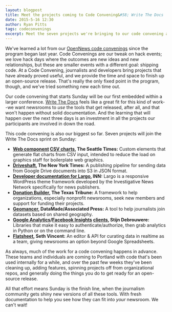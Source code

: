 ```yaml
---
layout: blogpost
title: Meet the projects coming to Code Convening&#58; Write The Docs
date: 2015-5-16 12:30
author: Ryan Pitts
tags: codeconvenings
excerpt: Meet the seven projects we're bringing to our code convening at Write The Docs 2015.
---
```

We've learned a lot from our [OpenNews code convenings](http://opennews.org/what/conferences/convenings) since the program began last year. Code Convenings are our tweak on hack events; we love hack days where the outcomes are new ideas and new relationships, but these are smaller events with a different goal: shipping code. At a Code Convening,  journalists and developers bring projects that have already proved useful, and we provide the time and space to finish up an open-source release.  That's really the only fixed point in the program, though, and we've tried something new each time out.

Our code convening that starts Sunday will be our first embedded within a larger conference. [Write The Docs](http://www.writethedocs.org/conf/na/2015/) feels like a great fit for this kind of work--we want newsrooms to _use_ the tools that get released, after all, and that won't happen without solid documentation. And the learning that will happen over the next three days is an investment in all the projects our participants are involved in down the road.

This code convening is also our biggest so far. Seven projects will join the Write The Docs sprint on Sunday:

* **[Web component](https://github.com/seattletimes/component-sort-table) [CSV charts](https://github.com/seattletimes/component-simple-graph), The Seattle Times:** Custom elements that generate flat charts from CSV input, intended to reduce the load on graphics staff for boilerplate web graphics.
* **[Driveshaft](http://newsdev.github.io/driveshaft/), The New York Times:** A publishing pipeline for sending data from Google Drive documents into S3 in JSON format.
* **[Developer documentation for Largo](https://github.com/INN/Largo/milestones/Write%20The%20Docs), INN:** Largo is a responsive WordPress theme framework developed by the Investigative News Network specifically for news publishers.
* **[Donation Builder](https://github.com/texastribune/donations-app), The Texas Tribune:** A framework to help organizations, especially nonprofit newsrooms, seek new members and support for funding their projects.
* **[Geomancer](https://github.com/associatedpress/geomancer), DataMade/Associated Press:** A tool to help journalists join datasets based on shared geography.
* **[Google Analytics](https://github.com/debrouwere/google-analytics)/[Facebook Insights](https://github.com/debrouwere/facebook-insights) [clients](https://github.com/debrouwere/social-shares), Stijn Debrouwere:** Libraries that make it easy to authenticate/authorize, then grab analytics in Python or on the command line.
* **[Flatsheet](http://github.com/flatsheet/flatsheet), Seth Vincent:** An editor & API for curating data in realtime as a team, giving newsrooms an option beyond Google Spreadsheets.

As always, much of the work for a code convening happens in advance. These teams and individuals are coming to Portland with code that's been used internally for a while, and over the past few weeks they've been cleaning up, adding features, spinning projects off from organizational repos, and generally doing the things you do to get ready for an open-source release.

All that effort means Sunday is the finish line, when the journalism community gets shiny new versions of all these tools. With fresh documentation to help you see how they can fit into _your_ newsroom. We can't wait!
